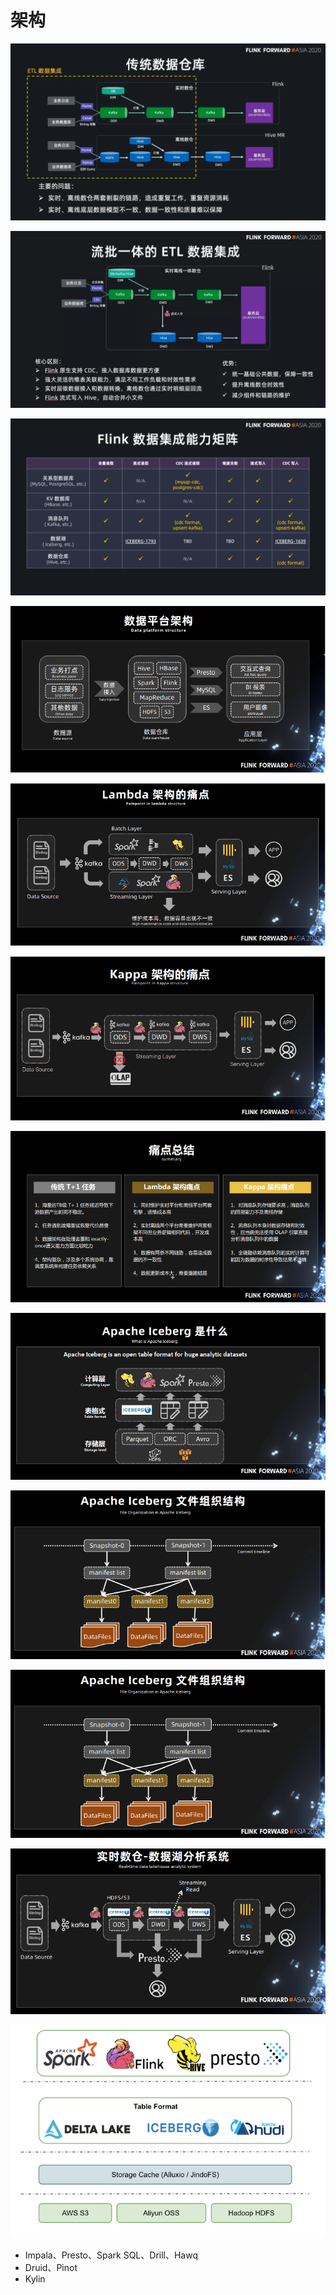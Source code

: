 # 架构

![传统数仓](../pic/传统数仓架构.png)

![流批一体ETL](../pic/流批一体ETL.png)

![Flink 数据集成](../pic/flink数据集成.png)

![数据平台架构](../pic/数据平台架构.png)

![Lambda架构](../pic/Lambda架构.png)

![Kappa架构](../pic/kappa架构.png)

![痛点总结](../pic/痛点总结.png)

![什么是Iceberg](../pic/什么是Iceberg.png)

![Iceberg文件组织结构](../pic/Iceberg文件组织结构.png)

![实时数仓数据湖分析系统](../pic/Iceberg文件组织结构.png)

![实时数仓数据湖分析系统](../pic/实时数仓数据湖分析系统.png)

![数据湖架构](../pic/数据湖架构.png)



- Impala、Presto、Spark SQL、Drill、Hawq
- Druid、Pinot
- Kylin
